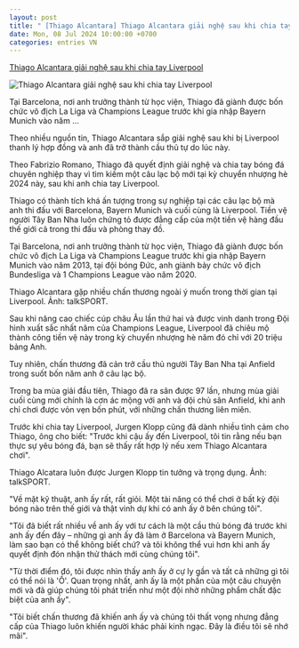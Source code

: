 ```yaml
---
layout: post
title: " [Thiago Alcantara] Thiago Alcantara giải nghệ sau khi chia tay Liverpool"
date: Mon, 08 Jul 2024 10:00:00 +0700
categories: entries VN
---
```

[Thiago Alcantara giải nghệ sau khi chia tay Liverpool](https://thethao247.vn/456-thiago-alcantara-giai-nghe-sau-khi-chia-tay-liverpool-d334724.html)

![Thiago Alcantara giải nghệ sau khi chia tay Liverpool](https://cdn-img.thethao247.vn/storage/files/btvttqt1/social-thumb/2024/07/07/du-an-moi-1-1720363695-214931avatar.jpg)

Tại Barcelona, ​​nơi anh trưởng thành từ học viện, Thiago đã giành được bốn chức vô địch La Liga và Champions League trước khi gia nhập Bayern Munich vào năm ...

Theo nhiều nguồn tin, Thiago Alcantara sắp giải nghệ sau khi bị Liverpool thanh lý hợp đồng và anh đã trở thành cầu thủ tự do lúc này.

Theo Fabrizio Romano, Thiago đã quyết định giải nghệ và chia tay bóng đá chuyên nghiệp thay vì tìm kiếm một câu lạc bộ mới tại kỳ chuyển nhượng hè 2024 này, sau khi anh chia tay Liverpool.

Thiago có thành tích khá ấn tượng trong sự nghiệp tại các câu lạc bộ mà anh thi đấu với Barcelona, ​​Bayern Munich và cuối cùng là Liverpool. Tiền vệ người Tây Ban Nha luôn chứng tỏ được đẳng cấp của một tiền vệ hàng đầu thế giới cả trong thi đấu và phòng thay đồ.

Tại Barcelona, ​​nơi anh trưởng thành từ học viện, Thiago đã giành được bốn chức vô địch La Liga và Champions League trước khi gia nhập Bayern Munich vào năm 2013, tại đội bóng Đức, anh giành bảy chức vô địch Bundesliga và 1 Champions League vào năm 2020.

Thiago Alcantara gặp nhiều chấn thương ngoài ý muốn trong thời gian tại Liverpool. Ảnh: talkSPORT.

Sau khi nâng cao chiếc cúp châu Âu lần thứ hai và được vinh danh trong Đội hình xuất sắc nhất năm của Champions League, Liverpool đã chiêu mộ thành công tiền vệ này trong kỳ chuyển nhượng hè năm đó chỉ với 20 triệu bảng Anh.

Tuy nhiên, chấn thương đã cản trở cầu thủ người Tây Ban Nha tại Anfield trong suốt bốn năm anh ở câu lạc bộ.

Trong ba mùa giải đầu tiên, Thiago đã ra sân được 97 lần, nhưng mùa giải cuối cùng mới chính là cơn ác mộng với anh và đội chủ sân Anfield, khi anh chỉ chơi được vỏn vẹn bốn phút, với những chấn thương liên miên.

Trước khi chia tay Liverpool, Jurgen Klopp cũng đã dành nhiều tình cảm cho Thiago, ông cho biết: "Trước khi cậu ấy đến Liverpool, tôi tin rằng nếu bạn thực sự yêu bóng đá, bạn sẽ thấy rất hợp lý nếu xem Thiago Alcantara chơi".

Thiago Alcatara luôn được Jurgen Klopp tin tưởng và trọng dụng. Ảnh: talkSPORT.

"Về mặt kỹ thuật, anh ấy rất, rất giỏi. Một tài năng có thể chơi ở bất kỳ đội bóng nào trên thế giới và thật vinh dự khi có anh ấy ở bên chúng tôi".

"Tôi đã biết rất nhiều về anh ấy với tư cách là một cầu thủ bóng đá trước khi anh ấy đến đây – những gì anh ấy đã làm ở Barcelona và Bayern Munich, làm sao bạn có thể không biết chứ? và tôi không thể vui hơn khi anh ấy quyết định đón nhận thử thách mới cùng chúng tôi".

"Từ thời điểm đó, tôi được nhìn thấy anh ấy ở cự ly gần và tất cả những gì tôi có thể nói là 'Ồ'. Quan trọng nhất, anh ấy là một phần của một câu chuyện mới và đã giúp chúng tôi phát triển như một đội nhờ những phẩm chất đặc biệt của anh ấy".

"Tôi biết chấn thương đã khiến anh ấy và chúng tôi thất vọng nhưng đẳng cấp của Thiago luôn khiến người khác phải kinh ngạc. Đây là điều tôi sẽ nhớ mãi".

